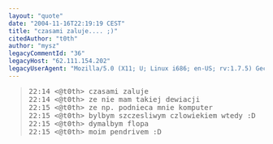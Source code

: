 ```yaml
---
layout: "quote"
date: "2004-11-16T22:19:19 CEST"
title: "czasami zaluje.... ;)"
citedAuthor: "t0th"
author: "mysz"
legacyCommentId: "36"
legacyHost: "62.111.154.202"
legacyUserAgent: "Mozilla/5.0 (X11; U; Linux i686; en-US; rv:1.7.5) Gecko/20041114 Firefox/1.0"
---
```



<blockquote><tt>22:14 &lt;@t0th&gt; czasami zaluje<br>
22:14 &lt;@t0th&gt; ze nie mam takiej dewiacji<br>
22:15 &lt;@t0th&gt; ze np. podnieca mnie komputer<br>
22:15 &lt;@t0th&gt; bylbym szczesliwym czlowiekiem wtedy :D<br>
22:15 &lt;@t0th&gt; dymalbym flopa<br>
22:15 &lt;@t0th&gt; moim pendrivem :D</tt></blockquote>
